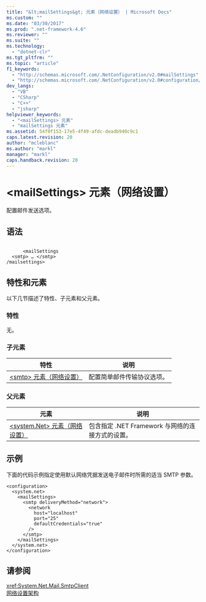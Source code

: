 ```yaml
---
title: "&lt;mailSettings&gt; 元素（网络设置） | Microsoft Docs"
ms.custom: ""
ms.date: "03/30/2017"
ms.prod: ".net-framework-4.6"
ms.reviewer: ""
ms.suite: ""
ms.technology: 
  - "dotnet-clr"
ms.tgt_pltfrm: ""
ms.topic: "article"
f1_keywords: 
  - "http://schemas.microsoft.com/.NetConfiguration/v2.0#mailSettings"
  - "http://schemas.microsoft.com/.NetConfiguration/v2.0#configuration/system.net/mailSettings"
dev_langs: 
  - "VB"
  - "CSharp"
  - "C++"
  - "jsharp"
helpviewer_keywords: 
  - "<mailSettings> 元素"
  - "mailSettings 元素"
ms.assetid: 54f0f153-17e5-4f49-afdc-deadb940c9c1
caps.latest.revision: 20
author: "mcleblanc"
ms.author: "markl"
manager: "markl"
caps.handback.revision: 20
---
```

# &lt;mailSettings&gt; 元素（网络设置）
配置邮件发送选项。  
  
## 语法  
  
```  
  
      <mailSettings  
  <smtp> … </smtp>  
/mailsettings>  
```  
  
## 特性和元素  
 以下几节描述了特性、子元素和父元素。  
  
### 特性  
 无。  
  
### 子元素  
  
|特性|说明|  
|--------|--------|  
|[\<smtp\> 元素（网络设置）](../../../../../docs/framework/configure-apps/file-schema/network/smtp-element-network-settings.md)|配置简单邮件传输协议选项。|  
  
### 父元素  
  
|**元素**|**说明**|  
|------------|------------|  
|[\<system.Net\> 元素（网络设置）](../../../../../docs/framework/configure-apps/file-schema/network/system-net-element-network-settings.md)|包含指定 .NET Framework 与网络的连接方式的设置。|  
  
## 示例  
 下面的代码示例指定使用默认网络凭据发送电子邮件时所需的适当 SMTP 参数。  
  
```  
<configuration>  
  <system.net>  
    <mailSettings>  
      <smtp deliveryMethod="network">  
        <network  
          host="localhost"  
          port="25"  
          defaultCredentials="true"  
        />  
      </smtp>  
    </mailSettings>  
  </system.net>  
</configuration>  
```  
  
## 请参阅  
 <xref:System.Net.Mail.SmtpClient>   
 [网络设置架构](../../../../../docs/framework/configure-apps/file-schema/network/index.md)